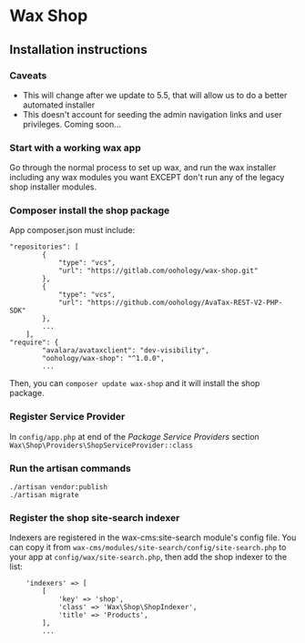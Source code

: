 # Wax Shop

## Installation instructions

### Caveats
- This will change after we update to 5.5, that will allow us to do a better automated installer
- This doesn't account for seeding the admin navigation links and user privileges. Coming soon...

### Start with a working wax app
Go through the normal process to set up wax, and run the wax installer including any wax modules you want EXCEPT don't run any of the legacy shop installer modules.

### Composer install the shop package
App composer.json must include:  
```
"repositories": [
        {
            "type": "vcs",
            "url": "https://gitlab.com/oohology/wax-shop.git"
        },
        {
            "type": "vcs",
            "url": "https://github.com/oohology/AvaTax-REST-V2-PHP-SDK"
        },
        ...
    ],
"require": {
        "avalara/avataxclient": "dev-visibility",
        "oohology/wax-shop": "^1.0.0",
        ...
```
Then, you can `composer update wax-shop` and it will install the shop package.

### Register Service Provider
In `config/app.php` at end of the _Package Service Providers_ section `Wax\Shop\Providers\ShopServiceProvider::class`  

### Run the artisan commands  
`./artisan vendor:publish`  
`./artisan migrate`

### Register the shop site-search indexer
Indexers are registered in the wax-cms:site-search module's config file. You can copy it from `wax-cms/modules/site-search/config/site-search.php` to your app at `config/wax/site-search.php`, then add the shop indexer to the list:
```
    'indexers' => [
        [
            'key' => 'shop',
            'class' => 'Wax\Shop\ShopIndexer',
            'title' => 'Products',
        ],
        ...
```

